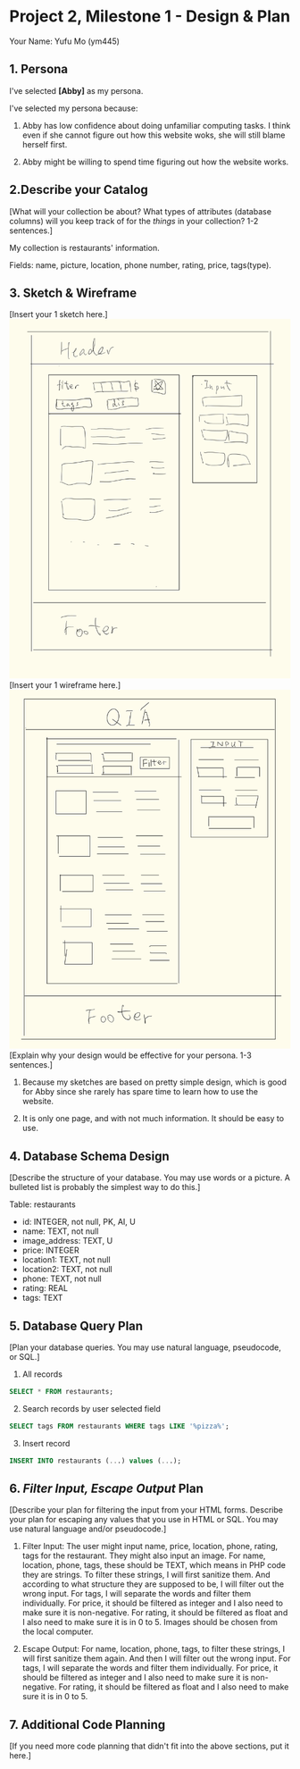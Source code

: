 # Project 2, Milestone 1 - Design & Plan

Your Name: Yufu Mo
(ym445)

## 1. Persona

I've selected **[Abby]** as my persona.

I've selected my persona because:

1) Abby has low confidence about doing unfamiliar computing tasks. I think even if she cannot figure out how this website woks, she will still blame herself first.

2) Abby might be willing to spend time figuring out how the website works.

## 2.Describe your Catalog

[What will your collection be about? What types of attributes (database columns) will you keep track of for the *things* in your collection? 1-2 sentences.]

My collection is restaurants' information.

Fields: name, picture, location, phone number, rating, price, tags(type).

## 3. Sketch & Wireframe

[Insert your 1 sketch here.]
![sketch](/images/sketch1.png)
[Insert your 1 wireframe here.]
![wireframe](/images/wireframe1.png)
[Explain why your design would be effective for your persona. 1-3 sentences.]

1) Because my sketches are based on pretty simple design, which is good for Abby since she rarely has spare time to learn how to use the website.

2) It is only one page, and with not much information. It should be easy to use.

## 4. Database Schema Design

[Describe the structure of your database. You may use words or a picture. A bulleted list is probably the simplest way to do this.]

Table: restaurants
* id: INTEGER, not null, PK, AI, U
* name: TEXT, not null
* image_address: TEXT, U
* price: INTEGER
* location1: TEXT, not null
* location2: TEXT, not null
* phone: TEXT, not null
* rating: REAL
* tags: TEXT


## 5. Database Query Plan

[Plan your database queries. You may use natural language, pseudocode, or SQL.]

1. All records
```sql
SELECT * FROM restaurants;
```

2. Search records by user selected field
```sql
SELECT tags FROM restaurants WHERE tags LIKE '%pizza%';
```

3. Insert record
```sql
INSERT INTO restaurants (...) values (...);
```

## 6. *Filter Input, Escape Output* Plan

[Describe your plan for filtering the input from your HTML forms. Describe your plan for escaping any values that you use in HTML or SQL. You may use natural language and/or pseudocode.]

1. Filter Input:
   The user might input name, price, location, phone, rating, tags for the restaurant. They might also input an image. For name, location, phone, tags, these should be TEXT, which means in PHP code they are strings. To filter these strings, I will first sanitize them. And according to what structure they are supposed to be, I will filter out the wrong input. For tags, I will separate the words and filter them individually. For price, it should be filtered as integer and I also need to make sure it is non-negative. For rating, it should be filtered as float and I also need to make sure it is in 0 to 5. Images should be chosen from the local computer.

2. Escape Output:
   For name, location, phone, tags, to filter these strings, I will first sanitize them again. And then I will filter out the wrong input. For tags, I will separate the words and filter them individually. For price, it should be filtered as integer and I also need to make sure it is non-negative. For rating, it should be filtered as float and I also need to make sure it is in 0 to 5.


## 7. Additional Code Planning

[If you need more code planning that didn't fit into the above sections, put it here.]
